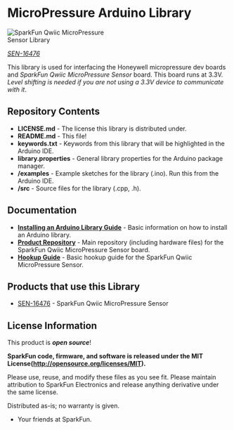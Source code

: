 MicroPressure Arduino Library
========================================

<img src="https://cdn.sparkfun.com/assets/parts/1/5/3/4/0/16476-SparkFun_Qwiic_MicroPressure_Sensor-01.jpg" alt="SparkFun Qwiic MicroPressure Sensor Library" style="max-width:50%"/>

[*SEN-16476*](https://www.sparkfun.com/products/16476)

This library is used for interfacing the Honeywell micropressure dev boards and *SparkFun Qwiic MicroPressure Sensor* board.  This board runs at 3.3V. *Level shifting is needed if you are not using a 3.3V device to communicate with it*.

Repository Contents
-------------------

* **LICENSE.md** - The license this library is distributed under.
* **README.md** - This file!
* **keywords.txt** - Keywords from this library that will be highlighted in the Arduino IDE.
* **library.properties** - General library properties for the Arduino package manager.
* **/examples** - Example sketches for the library (.ino). Run this from the Arduino IDE.
* **/src** - Source files for the library (.cpp, .h).

Documentation
--------------

* **[Installing an Arduino Library Guide](https://learn.sparkfun.com/tutorials/installing-an-arduino-library)** - Basic information on how to install an Arduino library.
* **[Product Repository](https://github.com/nightsbird/MicroPressure_Sensor)** - Main repository (including hardware files) for the SparkFun Qwiic MicroPressure Sensor board.
* **[Hookup Guide](https://learn.sparkfun.com/tutorials/sparkfun-qwiic-micropressure-hookup-guide)** - Basic hookup guide for the SparkFun Qwiic MicroPressure Sensor.

Products that use this Library
---------------------------------

* [SEN-16476](https://www.sparkfun.com/products/16476) - SparkFun Qwiic MicroPressure Sensor


License Information
-------------------

This product is _**open source**_!

**SparkFun code, firmware, and software is released under the MIT License(http://opensource.org/licenses/MIT).**

Please use, reuse, and modify these files as you see fit. Please maintain attribution to SparkFun Electronics and release anything derivative under the same license.

Distributed as-is; no warranty is given.

- Your friends at SparkFun.

_<COLLABORATION CREDIT>_
